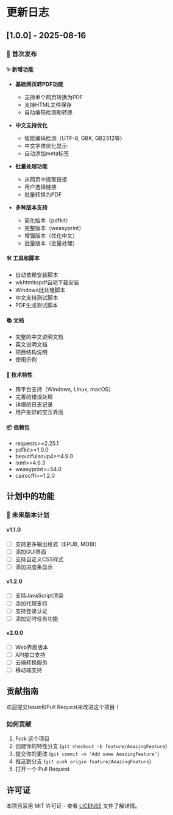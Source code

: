 # 更新日志

## [1.0.0] - 2025-08-16

### 🎉 首次发布

#### ✨ 新增功能
- **基础网页转PDF功能**
  - 支持单个网页转换为PDF
  - 支持HTML文件保存
  - 自动编码检测和转换

- **中文支持优化**
  - 智能编码检测（UTF-8, GBK, GB2312等）
  - 中文字体优化显示
  - 自动添加meta标签

- **批量处理功能**
  - 从网页中提取链接
  - 用户选择链接
  - 批量转换为PDF

- **多种版本支持**
  - 简化版本（pdfkit）
  - 完整版本（weasyprint）
  - 增强版本（优化中文）
  - 批量版本（批量处理）

#### 🛠️ 工具和脚本
- 自动依赖安装脚本
- wkhtmltopdf自动下载安装
- Windows批处理脚本
- 中文支持测试脚本
- PDF生成测试脚本

#### 📚 文档
- 完整的中文说明文档
- 英文说明文档
- 项目结构说明
- 使用示例

#### 🔧 技术特性
- 跨平台支持（Windows, Linux, macOS）
- 完善的错误处理
- 详细的日志记录
- 用户友好的交互界面

#### 📦 依赖包
- requests>=2.25.1
- pdfkit>=1.0.0
- beautifulsoup4>=4.9.0
- lxml>=4.6.3
- weasyprint>=54.0
- cairocffi>=1.2.0

## 计划中的功能

### 🚀 未来版本计划

#### v1.1.0
- [ ] 支持更多输出格式（EPUB, MOBI）
- [ ] 添加GUI界面
- [ ] 支持自定义CSS样式
- [ ] 添加进度条显示

#### v1.2.0
- [ ] 支持JavaScript渲染
- [ ] 添加代理支持
- [ ] 支持登录认证
- [ ] 添加定时任务功能

#### v2.0.0
- [ ] Web界面版本
- [ ] API接口支持
- [ ] 云端转换服务
- [ ] 移动端支持

## 贡献指南

欢迎提交Issue和Pull Request来改进这个项目！

### 如何贡献
1. Fork 这个项目
2. 创建你的特性分支 (`git checkout -b feature/AmazingFeature`)
3. 提交你的更改 (`git commit -m 'Add some AmazingFeature'`)
4. 推送到分支 (`git push origin feature/AmazingFeature`)
5. 打开一个 Pull Request

## 许可证

本项目采用 MIT 许可证 - 查看 [LICENSE](LICENSE) 文件了解详情。 